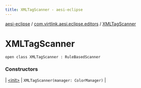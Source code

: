 ```yaml
---
title: XMLTagScanner - aesi-eclipse
---
```


[aesi-eclipse](../../index.html) / [com.virtlink.aesi.eclipse.editors](../index.html) / [XMLTagScanner](.)

# XMLTagScanner

`open class XMLTagScanner : RuleBasedScanner`

### Constructors

| [&lt;init&gt;](-init-.html) | `XMLTagScanner(manager: ColorManager)` |

